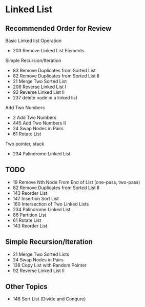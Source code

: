 # Linked List

## Recommended Order for Review
Basic Linked list Operation
* 203 Remove Linked List Elements

Simple Recursion/Iteration
* 83 Remove Duplicates from Sorted List
* 82 Remove Duplicates from Sorted List II
* 21 Merge Two Sorted List
* 206 Reverse Linked List I
* 92 Reverse Linked List II
* 237 delete node in a linked list

Add Two Numbers
* 2 Add Two Numbers
* 445 Add Two Numbers II
* 24 Swap Nodes in Pairs
* 61 Rotate List

Two pointer, stack
* 234 Palindrome Linked List

## TODO
* 19 Remove Nth Node From End of List (one-pass, two-pass)
* 82 Remove Duplicates from Sorted List II
* 143 Reorder List
* 147 Insertion Sort List
* 160 Intersection of Two Linked Lists
* 234 Palindrome Linked List
* 86 Partition List
* 61 Rotate List
* 143 Reorder List

## Simple Recursion/Iteration
* 21 Merge Two Sorted Lists
* 24 Swap Nodes in Pairs
* 138 Copy List with Random Pointer
* 92 Reverse Linked List II

## Other Topics
* 148 Sort List (Divide and Conqure)


